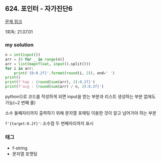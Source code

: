 ## 624. 포인터 - 자가진단6

[문제 링크](http://www.jungol.co.kr/bbs/board.php?bo_table=pbank&wr_id=261&sca=10h0)

1회독: 21.07.01



### my solution

```python
n = int(input())
arr = [0 for _ in range(n)]
arr = list(map(float, input().split()))
for i in arr:
    print('{0:0.2f}'.format(round(i, 2)), end=' ')
print()
print(f'hap : {round(sum(arr), 2):0.2f}')
print(f'avg : {round(sum(arr) / n, 2):0.2f}')
```

python으로 코드를 작성하게 되면 input을 받는 부분과 리스트 생성하는 부분 없애도 가능(~2 번째 줄)

소수 둘째자리까지 출력하기 위해 문자열 포매팅 이용한 것이 알고 넘어가야 하는 부분

`f'{target:0.2f}'`: 소수점 두 번째자리까지 표시



### 태그

- f-string
- 문자열 포맷팅